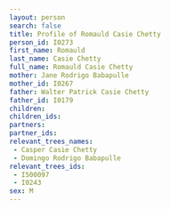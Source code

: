```yaml
---
layout: person
search: false
title: Profile of Romauld Casie Chetty
person_id: I0273
first_name: Romauld
last_name: Casie Chetty
full_name: Romauld Casie Chetty
mother: Jane Rodrigo Babapulle
mother_id: I0267
father: Walter Patrick Casie Chetty
father_id: I0179
children:
children_ids:
partners:
partner_ids:
relevant_trees_names:
 - Casper Casie Chetty
 - Domingo Rodrigo Babapulle
relevant_trees_ids:
 - I500097
 - I0243
sex: M
---
```


